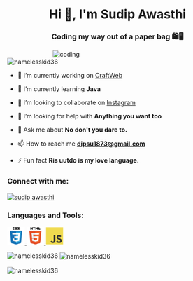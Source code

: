 <h1 align="center">Hi 👋, I'm Sudip Awasthi</h1>
<h3 align="center">Coding my way out of a paper bag 🛍️🖥️</h3>

<img align="right" alt="coding" width="400" src="https://i.pinimg.com/originals/e4/26/70/e426702edf874b181aced1e2fa5c6cde.gif">

<p align="left"> <img src="https://komarev.com/ghpvc/?username=namelesskid36&label=Profile%20views&color=0e75b6&style=flat" alt="namelesskid36" /> </p>


- 🔭 I’m currently working on [CraftWeb](craftweb.pages.dev)

- 🌱 I’m currently learning **Java**

- 👯 I’m looking to collaborate on [Instagram](https://www.instagram.com/ofc_am.kuro/)

- 🤝 I’m looking for help with **Anything you want too**

- 💬 Ask me about **No don't you dare to.**

- 📫 How to reach me **dipsu1873@gmail.com**

- ⚡ Fun fact **Ris uutdo is my love language.**

<h3 align="left">Connect with me:</h3>
<p align="left">
<a href="https://linkedin.com/in/sudip awasthi" target="blank"><img align="center" src="https://raw.githubusercontent.com/rahuldkjain/github-profile-readme-generator/master/src/images/icons/Social/linked-in-alt.svg" alt="sudip awasthi" height="30" width="40" /></a>
</p>

<h3 align="left">Languages and Tools:</h3>
<p align="left"> <a href="https://www.w3schools.com/css/" target="_blank" rel="noreferrer"> <img src="https://raw.githubusercontent.com/devicons/devicon/master/icons/css3/css3-original-wordmark.svg" alt="css3" width="40" height="40"/> </a> <a href="https://www.w3.org/html/" target="_blank" rel="noreferrer"> <img src="https://raw.githubusercontent.com/devicons/devicon/master/icons/html5/html5-original-wordmark.svg" alt="html5" width="40" height="40"/> </a> <a href="https://developer.mozilla.org/en-US/docs/Web/JavaScript" target="_blank" rel="noreferrer"> <img src="https://raw.githubusercontent.com/devicons/devicon/master/icons/javascript/javascript-original.svg" alt="javascript" width="40" height="40"/> </a> </p>

<p><img align="left" src="https://github-readme-stats.vercel.app/api/top-langs?username=namelesskid36&show_icons=true&locale=en&layout=compact" alt="namelesskid36" /></p>

<p>&nbsp;<img align="center" src="https://github-readme-stats.vercel.app/api?username=namelesskid36&show_icons=true&locale=en" alt="namelesskid36" /></p>

<p><img align="center" src="https://github-readme-streak-stats.herokuapp.com/?user=namelesskid36&" alt="namelesskid36" /></p>
